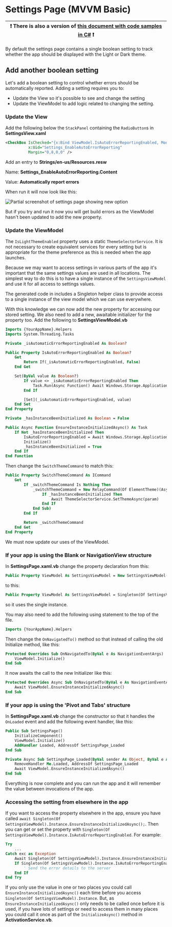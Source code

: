 # Settings Page (MVVM Basic)

:heavy_exclamation_mark: There is also a version of [this document with code samples in C#](./settings-mvvmbasic.md) :heavy_exclamation_mark: |
--------------------------------------------------------------------------------------------------------------------------------------------- |

By default the settings page contains a single boolean setting to track whether the app should be displayed with the Light or Dark theme.

## Add another boolean setting

Let's add a boolean setting to control whether errors should be automatically reported.
Adding a setting requires you to:

* Update the View so it's possible to see and change the setting
* Update the ViewModel to add logic related to changing the setting.

### Update the View

Add the following below the `StackPanel` containing the `RadioButton`s in **SettingsView.xaml**

```xml
<CheckBox IsChecked="{x:Bind ViewModel.IsAutoErrorReportingEnabled, Mode=TwoWay}"
          x:Uid="Settings_EnableAutoErrorReporting"
          Margin="0,8,0,0" />
```

Add an entry to **Strings/en-us/Resources.resw**

Name: **Settings_EnableAutoErrorReporting.Content**

Value: **Automatically report errors**

When run it will now look like this:

![Partial screenshot of settings page showing new option](../resources/modifications/Settings_added_checkbox.png)

But if you try and run it now you will get build errors as the ViewModel hasn't been updated to add the new property.

### Update the ViewModel

The `IsLightThemeEnabled` property uses a static `ThemeSelectorService`. It is not necessary to create equivalent services for every setting but is appropriate for the theme preference as this is needed when the app launches.

Because we may want to access settings in various parts of the app it's important that the same settings values are used in all locations. The simplest way to do this is to have a single instance of the `SettingsViewModel` and use it for all access to settings values.

The generated code in includes a Singleton helper class to provide access to a single instance of the view model which we can use everywhere.

With this knowledge we can now add the new property for accessing our stored setting. We also need to add a new, awaitable initializer for the property too.
Add the following to **SettingsViewModel.vb**

```vb
Imports {YourAppName}.Helpers
Imports System.Threading.Tasks

Private _isAutomaticErrorReportingEnabled As Boolean?

Public Property IsAutoErrorReportingEnabled As Boolean?
    Get
        Return If(_isAutomaticErrorReportingEnabled, False)
    End Get

    Set(ByVal value As Boolean?)
        If value <> _isAutomaticErrorReportingEnabled Then
            Task.Run(Async Function() Await Windows.Storage.ApplicationData.Current.LocalSettings.SaveAsync(NameOf(IsAutoErrorReportingEnabled), If(value, False)))
        End If

        [Set](_isAutomaticErrorReportingEnabled, value)
    End Set
End Property

Private _hasInstanceBeenInitialized As Boolean = False

Public Async Function EnsureInstanceInitializedAsync() As Task
    If Not _hasInstanceBeenInitialized Then
        IsAutoErrorReportingEnabled = Await Windows.Storage.ApplicationData.Current.LocalSettings.ReadAsync(Of Boolean)(NameOf(IsAutoErrorReportingEnabled))
        Initialize()
        _hasInstanceBeenInitialized = True
    End If
End Function
```

Then change the `SwitchThemeCommand` to match this:

```vb
Public Property SwitchThemeCommand As ICommand
    Get
        If _switchThemeCommand Is Nothing Then
            _switchThemeCommand = New RelayCommand(Of ElementTheme)(Async Sub(param)
                If _hasInstanceBeenInitialized Then
                    Await ThemeSelectorService.SetThemeAsync(param)
                End If
            End Sub)
        End If

        Return _switchThemeCommand
    End Get
End Property
```

We must now update our uses of the ViewModel.

### If your app is using the Blank or NavigationView structure

 In **SettingsPage.xaml.vb** change the property declaration from this:

```vb
Public Property ViewModel As SettingsViewModel = New SettingsViewModel()
```

to this:

```vb
Public Property ViewModel As SettingsViewModel = Singleton(Of SettingsViewModel).Instance
```

so it uses the single instance.

You may also need to add the following using statement to the top of the file.

```vb
Imports {YourAppName}.Helpers
```

Then change the `OnNavigatedTo()` method so that instead of calling the old Initialize method, like this:

```vb
Protected Overrides Sub OnNavigatedTo(ByVal e As NavigationEventArgs)
    ViewModel.Initialize()
End Sub
```

It now awaits the call to the new Initializer like this:

```vb
Protected Overrides Async Sub OnNavigatedTo(ByVal e As NavigationEventArgs)
    Await ViewModel.EnsureInstanceInitializedAsync()
End Sub
```

### If your app is using the 'Pivot and Tabs' structure

In **SettingsPage.xaml.vb** change the constructor so that it handles the `OnLoaded` event and add the following event handler, like this:

```vb
Public Sub SettingsPage()
    InitializeComponent()
    ViewModel.Initialize()
    AddHandler Loaded, AddressOf SettingsPage_Loaded
End Sub

Private Async Sub SettingsPage_Loaded(ByVal sender As Object, ByVal e As RoutedEventArgs)
    RemoveHandler Me.Loaded, AddressOf SettingsPage_Loaded
    Await ViewModel.EnsureInstanceInitializedAsync()
End Sub
```

Everything is now complete and you can run the app and it will remember the value between invocations of the app.

### Accessing the setting from elsewhere in the app

If you want to access the property elsewhere in the app, ensure you have called `await Singleton(Of SettingsViewModel).Instance.EnsureInstanceInitializedAsync();`. Then you can get or set the property with `Singleton(Of SettingsViewModel).Instance.IsAutoErrorReportingEnabled`.
For example:

```vb
Try
    ...
Catch exc as Exception
    Await Singleton(Of SettingsViewModel).Instance.EnsureInstanceInitializedAsync()
    If Singleton(Of SettingsViewModel).Instance.IsAutoErrorReportingEnabled Then
        ' Send the error details to the server
    End If
End Try
```

If you only use the value in one or two places you could call `EnsureInstanceInitializedAsync()` each time before you access `Singleton(Of SettingsViewModel).Instance`. But, as `EnsureInstanceInitializedAsync()` only needs to be called once before it is used, if you have lots of settings or need to access them in many places you could call it once as part of the `InitializeAsync()` method in **ActivationService.vb**.
